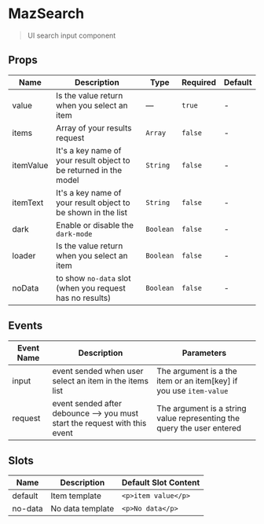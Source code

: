 # MazSearch

> UI search input component

## Props

<!-- @vuese:MazSearch:props:start -->

| Name      | Description                                                       | Type      | Required | Default |
| --------- | ----------------------------------------------------------------- | --------- | -------- | ------- |
| value     | Is the value return when you select an item                       | —         | `true`   | -       |
| items     | Array of your results request                                     | `Array`   | `false`  | -       |
| itemValue | It's a key name of your result object to be returned in the model | `String`  | `false`  | -       |
| itemText  | It's a key name of your result object to be shown in the list     | `String`  | `false`  | -       |
| dark      | Enable or disable the `dark-mode`                                 | `Boolean` | `false`  | -       |
| loader    | Is the value return when you select an item                       | `Boolean` | `false`  | -       |
| noData    | to show `no-data` slot (when you request has no results)          | `Boolean` | `false`  | -       |

<!-- @vuese:MazSearch:props:end -->

## Events

<!-- @vuese:MazSearch:events:start -->

| Event Name | Description                                                                | Parameters                                                             |
| ---------- | -------------------------------------------------------------------------- | ---------------------------------------------------------------------- |
| input      | event sended when user select an item in the items list                    | The argument is a the item or an item[key] if you use `item-value`     |
| request    | event sended after debounce --> you must start the request with this event | The argument is a string value representing the query the user entered |

<!-- @vuese:MazSearch:events:end -->

## Slots

<!-- @vuese:MazSearch:slots:start -->

| Name    | Description      | Default Slot Content |
| ------- | ---------------- | -------------------- |
| default | Item template    | `<p>item value</p>`  |
| no-data | No data template | `<p>No data</p>`     |

<!-- @vuese:MazSearch:slots:end -->
